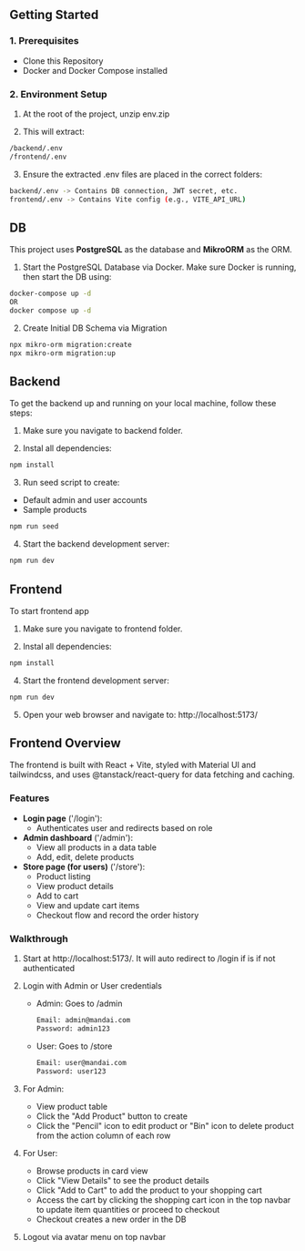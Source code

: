 ## Getting Started

### 1. Prerequisites
- Clone this Repository
- Docker and Docker Compose installed

### 2. Environment Setup
1. At the root of the project, unzip env.zip

2. This will extract:

```bash
/backend/.env
/frontend/.env
```

3. Ensure the extracted .env files are placed in the correct folders:

```bash
backend/.env -> Contains DB connection, JWT secret, etc.
frontend/.env -> Contains Vite config (e.g., VITE_API_URL)
```

## DB

This project uses **PostgreSQL** as the database and **MikroORM** as the ORM.

1. Start the PostgreSQL Database via Docker. 
Make sure Docker is running, then start the DB using:

```bash
docker-compose up -d
OR
docker compose up -d
```

2. Create Initial DB Schema via Migration

```bash
npx mikro-orm migration:create
npx mikro-orm migration:up
```

## Backend

To get the backend up and running on your local machine, follow these steps:

1. Make sure you navigate to backend folder.

2. Instal all dependencies:

```bash
npm install
```

3. Run seed script to create:
- Default admin and user accounts
- Sample products

```bash
npm run seed
```

4. Start the backend development server:

```bash
npm run dev
```

## Frontend

To start frontend app

1. Make sure you navigate to frontend folder.

2. Instal all dependencies:

```bash
npm install
```

4. Start the frontend development server:

```bash
npm run dev
```

5. Open your web browser and navigate to: http://localhost:5173/

## Frontend Overview
The frontend is built with React + Vite, styled with Material UI and tailwindcss, and uses @tanstack/react-query for data fetching and caching.

### Features
- **Login page** ('/login'):
  - Authenticates user and redirects based on role
- **Admin dashboard** ('/admin'):
  - View all products in a data table
  - Add, edit, delete products
- **Store page (for users)** ('/store'):
  - Product listing
  - View product details
  - Add to cart
  - View and update cart items
  - Checkout flow and record the order history

### Walkthrough
1. Start at http://localhost:5173/. It will auto redirect to /login if is if not authenticated

2. Login with Admin or User credentials
   - Admin: Goes to /admin
     ```bash
     Email: admin@mandai.com
     Password: admin123
     ```
   - User: Goes to /store
     ```bash
     Email: user@mandai.com
     Password: user123
     ```

3. For Admin:
   - View product table
   - Click the "Add Product" button to create
   - Click the "Pencil" icon to edit product or "Bin" icon to delete product from the action column of each row
  
4. For User:
   - Browse products in card view
   - Click "View Details" to see the product details
   - Click "Add to Cart" to add the product to your shopping cart
   - Access the cart by clicking the shopping cart icon in the top navbar to update item quantities or proceed to checkout
   - Checkout creates a new order in the DB
  
5. Logout via avatar menu on top navbar

